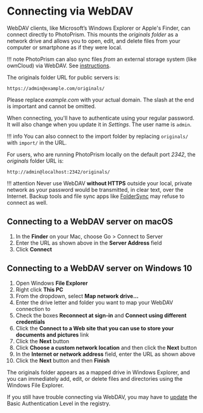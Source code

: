 # Connecting via WebDAV #

WebDAV clients, like Microsoft’s Windows Explorer or Apple's Finder,
can connect directly to PhotoPrism.
This mounts the *originals folder* as a network drive and allows you to open, edit, and delete
files from your computer or smartphone as if they were local.

!!! note
    PhotoPrism can also sync files *from* an external storage system (like ownCloud) via WebDAV.
    See [instructions](/user-guide/settings/sync/).

The originals folder URL for public servers is:

```
https://admin@example.com/originals/
```

Please replace *example.com* with your actual domain.
The slash at the end is important and cannot be omitted.

When connecting, you'll have to authenticate using your regular password.
It will also change when you update it in *Settings*. The user name is `admin`.

!!! info
    You can also connect to the import folder by replacing `originals/` with `import/` in the URL.

For users, who are running PhotoPrism locally on the default port *2342*, the *originals* folder URL is:

```
http://admin@localhost:2342/originals/
```

!!! attention
    Never use WebDAV **without HTTPS** outside your local, private network as your
    password would be transmitted, in clear text, over the Internet. Backup tools and file sync apps 
    like [FolderSync](https://www.tacit.dk/foldersync/faq/#i-can-not-connect-to-a-non-https-webdav-server-why)
    may refuse to connect as well.

## Connecting to a WebDAV server on macOS ##

1. In the **Finder** on your Mac, choose Go > Connect to Server
2. Enter the URL as shown above in the **Server Address** field
3. Click **Connect**

## Connecting to a WebDAV server on Windows 10 ##

1. Open Windows **File Explorer**
2. Right click **This PC**
3. From the dropdown, select **Map network drive...**
4. Enter the drive letter and folder you want to map your WebDAV connection to
5. Check the boxes **Reconnect at sign-in** and **Connect using different credentials**
6. Click the **Connect to a Web site that you can use to store your documents and pictures** link
7. Click the **Next** button
8. Click **Choose a custom network location** and then click the **Next** button
9. In the **Internet or network address** field, enter the URL as shown above
10. Click the **Next** button and then **Finish**

The originals folder appears as a mapped drive in Windows Explorer, and you can immediately add,
edit, or delete files and directories using the Windows File Explorer.

If you still have trouble connecting via WebDAV, you may have to
[update](https://help.dreamhost.com/hc/en-us/articles/216473357-Accessing-WebDAV-with-Windows) the
Basic Authentication Level in the registry.
